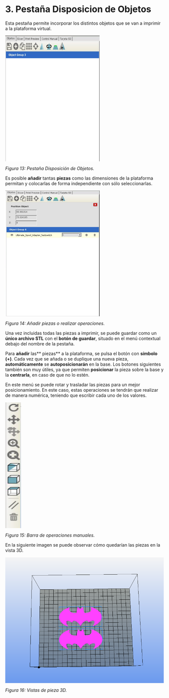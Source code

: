 # 3. Pestaña Disposicion de Objetos

Esta pestaña permite incorporar los distintos objetos que se van a imprimir a la plataforma virtual.
 
<img src="image14.png" alt="D" height="400" width="300" align="middle">
 
*Figura 13: Pestaña Disposición de Objetos.*

Es posible **añadir** tantas **piezas** como las dimensiones de la plataforma permitan y colocarlas de forma independiente con sólo seleccionarlas.

  <img src="image08.png" alt="E" height="400" width="300" align="middle">
 
*Figura 14: Añadir piezas o realizar operaciones.*

Una vez incluidas todas las piezas a imprimir, se puede guardar como un **único archivo STL** con el **botón de guardar**, situado en el menú contextual debajo del nombre de la pestaña.

Para **añadir** las** piezas** a la plataforma, se pulsa el botón con **símbolo (+)**. Cada vez que se añada o se duplique una nueva pieza, **automáticamente** se **autoposicionarán** en la base. Los botones siguientes también son muy útiles, ya que permiten **posicionar** la pieza sobre la base y la **centrarla**, en caso de que no lo estén.

En este menú se puede rotar y trasladar las piezas para un mejor posicionamiento. En este caso, estas operaciones se tendrán que realizar de manera numérica, teniendo que escribir cada uno de los valores.

<img src="image10.png" alt="F" height="400" width="50" align="middle">

*Figura 15: Barra de operaciones manuales.*

En la siguiente imagen se puede observar cómo quedarían las piezas en la vista 3D.

<img src="image07.png" alt="G" height="400" width="600" align="middle">

*Figura 16: Vistas de pieza 3D.*
